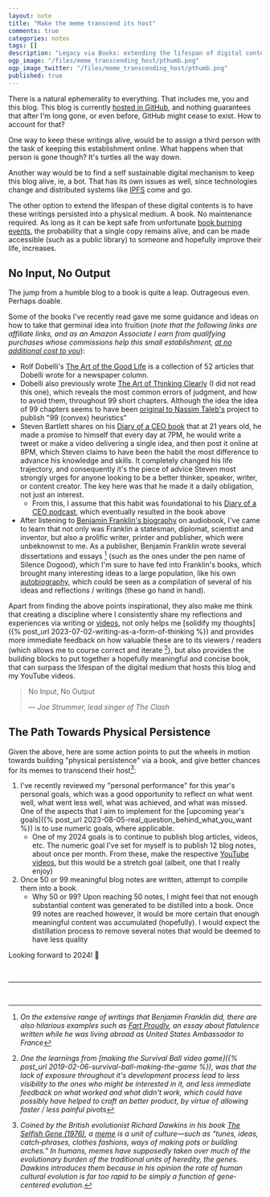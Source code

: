 ```yaml
---
layout: note
title: "Make the meme transcend its host"
comments: true
categories: notes
tags: []
description: "Legacy via Books: extending the lifespan of digital contents via physical persistence"
ogp_image: "/files/meme_transcending_host/pthumb.png"
ogp_image_twitter: "/files/meme_transcending_host/pthumb.png"
published: true
---
```


There is a natural ephemerality to everything. That includes me, you and this blog. This blog is currently [hosted in GitHub](https://github.com/lopespm/lopespm.github.com), and nothing guarantees that after I'm long gone, or even before, GitHub might cease to exist. How to account for that?

One way to keep these writings alive, would be to assign a third person with the task of keeping this establishment online. What happens when that person is gone though? It's turtles all the way down.

Another way would be to find a self sustainable digital mechanism to keep this blog alive, ie, a bot. That has its own issues as well, since technologies change and distributed systems like [IPFS](https://ipfs.tech/) come and go.

The other option to extend the lifespan of these digital contents is to have these writings persisted into a physical medium. A book. No maintenance required. As long as it can be kept safe from unfortunate [book burning events](https://en.m.wikipedia.org/wiki/Book_burning), the probability that a single copy remains alive, and can be made accessible (such as a public library) to someone and hopefully improve their life, increases.

## No Input, No Output

The jump from a humble blog to a book is quite a leap. Outrageous even. Perhaps doable.

Some of the books I've recently read gave me some guidance and ideas on how to take that germinal idea into fruition (_note that the following links are affiliate links, and as an Amazon Associate I earn from qualifying purchases whose commissions help this small establishment, <u>at no additional cost to you</u>_):

- Rolf Dobelli's [The Art of the Good Life](https://amzn.to/3NJ12is) is a collection of 52 articles that Dobelli wrote for a newspaper column.
- Dobelli also previously wrote [The Art of Thinking Clearly](https://amzn.to/3NGItvC) (I did not read this one), which reveals the most common errors of judgment, and how to avoid them, throughout 99 short chapters. Although the idea the idea of 99 chapters seems to have been [original to Nassim Taleb's](https://www.fooledbyrandomness.com/dobelli.htm) project to publish "99 (convex) heuristics"
- Steven Bartlett shares on his [Diary of a CEO book](https://amzn.to/3vbDNas) that at 21 years old, he made a promise to himself that every day at 7PM, he would write a tweet or make a video delivering a single idea, and then post it online at 8PM, which Steven claims to have been the habit the most difference to advance his knowledge and skills. It completely changed his life trajectory, and consequently it's the piece of advice Steven most strongly urges for anyone looking to be a better thinker, speaker, writer, or content creator. The key here was that he made it a daily obligation, not just an interest.
   - From this, I assume that this habit was foundational to his [Diary of a CEO podcast](https://stevenbartlett.com/the-diary-of-a-ceo-podcast/), which eventually resulted in the book above
- After listening to [Benjamin Franklin's biography](https://amzn.to/3GYxlq6) on audiobook, I've came to learn that not only was Franklin a statesman, diplomat, scientist and inventor, but also a prolific writer, printer and publisher, which were unbeknownst to me. As a publisher, Benjamin Franklin wrote several dissertations and essays [^1] (such as the ones under the pen name of Silence Dogood), which I'm sure to have fed into Franklin's books, which brought many interesting ideas to a large population, like his own [autobiography](https://amzn.to/4aG58ly), which could be seen as a compilation of several of his ideas and reflections / writings (these go hand in hand).

Apart from finding the above points inspirational, they also make me think that creating a discipline where I consistently share my reflections and experiences via writing or [videos](https://www.youtube.com/channel/UC_VHNCq3yGJrLn82VsdONOg), not only helps me [solidify my thoughts]({% post_url 2023-07-02-writing-as-a-form-of-thinking %}) and provides more immediate feedback on how valuable these are to its viewers / readers (which allows me to course correct and iterate [^2]), but also provides the building blocks to put together a hopefully meaningful and concise book, that can surpass the lifespan of the digital medium that hosts this blog and my YouTube videos.

> No Input, No Output
>
> *― Joe Strummer, lead singer of The Clash*

## The Path Towards Physical Persistence

Given the above, here are some action points to put the wheels in motion towards building "physical persistence" via a book, and give better chances for its memes to transcend their host[^3]:

1. I've recently reviewed my "personal performance" for this year's personal goals, which was a good opportunity to reflect on what went well, what went less well, what was achieved, and what was missed. One of the aspects that I aim to implement for the [upcoming year's goals]({% post_url 2023-08-05-real_question_behind_what_you_want %}) is to use numeric goals, where applicable.
   - One of my 2024 goals is to continue to publish blog articles, videos, etc. The numeric goal I've set for myself is to publish 12 blog notes, about once per month. From these, make the respective [YouTube videos](https://www.youtube.com/channel/UC_VHNCq3yGJrLn82VsdONOg), but this would be a stretch goal (albeit, one that I really enjoy)
2. Once 50 or 99 meaningful blog notes are written, attempt to compile them into a book.
   - Why 50 or 99? Upon reaching 50 notes, I might feel that not enough substantial content was generated to be distilled into a book. Once 99 notes are reached however, it would be more certain that enough meaningful content was accumulated (hopefully). I would expect the distillation process to remove several notes that would be deemed to have less quality

Looking forward to 2024! 🎉

<br/>
<hr/>
<br/>

[^1]: *On the extensive range of writings that Benjamin Franklin did, there are also hilarious examples such as [Fart Proudly](https://amzn.to/3TErk9B), an essay about flatulence written while he was living abroad as United States Ambassador to France*

[^2]: *One the learnings from [making the Survival Ball video game]({% post_url 2019-02-06-survival-ball-making-the-game %}), was that the lack of exposure throughout it's development process lead to less visibility to the ones who might be interested in it, and less immediate feedback on what worked and what didn't work, which could have possibly have helped to craft an better product, by virtue of allowing faster / less painful pivots*

[^3]: *Coined by the British evolutionist Richard Dawkins in his book [The Selfish Gene (1976)](https://amzn.to/48vVG20), a [meme](https://www.oxfordreference.com/display/10.1093/acref/9780195120905.001.0001/acref-9780195120905-e-187) is a unit of culture—such as “tunes, ideas, catch‐phrases, clothes fashions, ways of making pots or building arches.” In humans, memes have supposedly taken over much of the evolutionary burden of the traditional units of heredity, the genes. Dawkins introduces them because in his opinion the rate of human cultural evolution is far too rapid to be simply a function of gene‐centered evolution*.
